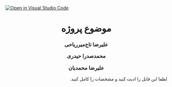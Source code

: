 [![Open in Visual Studio Code](https://classroom.github.com/assets/open-in-vscode-f059dc9a6f8d3a56e377f745f24479a46679e63a5d9fe6f495e02850cd0d8118.svg)](https://classroom.github.com/online_ide?assignment_repo_id=7241116&assignment_repo_type=AssignmentRepo)
<div dir="rtl"> 
  <h1 align="center">
    موضوع پروژه
  </h1>
  
  <h3 align="center">
     
  علیرضا تاج‌میرریاحی
     
  محمدصدرا حیدری 
    
  علیرضا محمدیان    
 
  </h3>
  
  لطفا این فایل را ادیت کنید و مشخصات را کامل کنید.
  
</div>
